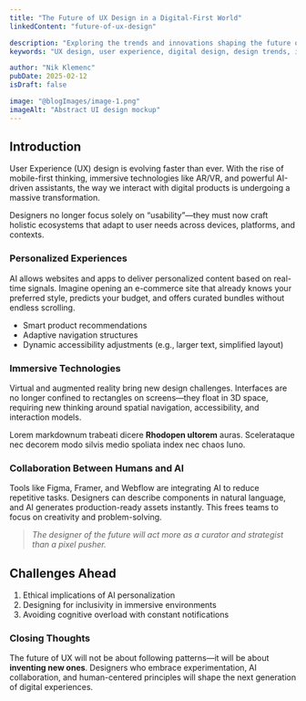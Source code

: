 ```yaml
---
title: "The Future of UX Design in a Digital-First World"
linkedContent: "future-of-ux-design"

description: "Exploring the trends and innovations shaping the future of UX design, from immersive interfaces to AI-powered personalization."
keywords: "UX design, user experience, digital design, design trends, interface design, user-centered design, design innovation, UX research"

author: "Nik Klemenc"
pubDate: 2025-02-12
isDraft: false

image: "@blogImages/image-1.png"
imageAlt: "Abstract UI design mockup"
---
```


## Introduction

User Experience (UX) design is evolving faster than ever. With the rise of mobile-first thinking, immersive technologies like AR/VR, and powerful AI-driven
assistants, the way we interact with digital products is undergoing a massive transformation.

Designers no longer focus solely on “usability”—they must now craft holistic ecosystems that adapt to user needs across devices, platforms, and contexts.

### Personalized Experiences

AI allows websites and apps to deliver personalized content based on real-time signals. Imagine opening an e-commerce site that already knows your preferred
style, predicts your budget, and offers curated bundles without endless scrolling.

-   Smart product recommendations
-   Adaptive navigation structures
-   Dynamic accessibility adjustments (e.g., larger text, simplified layout)

### Immersive Technologies

Virtual and augmented reality bring new design challenges. Interfaces are no longer confined to rectangles on screens—they float in 3D space, requiring new
thinking around spatial navigation, accessibility, and interaction models.

Lorem markdownum trabeati dicere **Rhodopen ultorem** auras. Scelerataque nec decorem modo silvis medio spoliata index nec chaos Iuno.

### Collaboration Between Humans and AI

Tools like Figma, Framer, and Webflow are integrating AI to reduce repetitive tasks. Designers can describe components in natural language, and AI generates
production-ready assets instantly. This frees teams to focus on creativity and problem-solving.

> _The designer of the future will act more as a curator and strategist than a pixel pusher._

## Challenges Ahead

1. Ethical implications of AI personalization
2. Designing for inclusivity in immersive environments
3. Avoiding cognitive overload with constant notifications

### Closing Thoughts

The future of UX will not be about following patterns—it will be about **inventing new ones**. Designers who embrace experimentation, AI collaboration, and
human-centered principles will shape the next generation of digital experiences.

